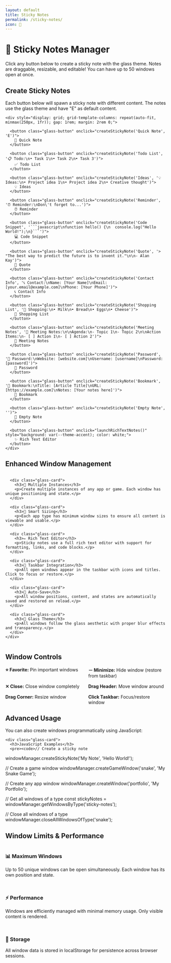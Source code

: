 ```yaml
---
layout: default
title: Sticky Notes
permalink: /sticky-notes/
icon: 📝
---
```


<div class="main-content">
  <div class="page-header">
    <h1>📝 Sticky Notes Manager</h1>
    <p>Click any button below to create a sticky note with the glass theme. Notes are draggable, resizable, and editable! You can have up to 50 windows open at once.</p>
  </div>

  <div class="glass-panel">
    <h2>Create Sticky Notes</h2>
    <p>Each button below will spawn a sticky note with different content. The notes use the glass theme and have "E" as default content.</p>
    
    <div style="display: grid; grid-template-columns: repeat(auto-fit, minmax(250px, 1fr)); gap: 1rem; margin: 2rem 0;">
      
      <button class="glass-button" onclick="createStickyNote('Quick Note', 'E')">
        📝 Quick Note
      </button>
      
      <button class="glass-button" onclick="createStickyNote('Todo List', '📋 Todo:\n• Task 1\n• Task 2\n• Task 3')">
        ✅ Todo List
      </button>
      
      <button class="glass-button" onclick="createStickyNote('Ideas', '💡 Ideas:\n• Project idea 1\n• Project idea 2\n• Creative thought')">
        💡 Ideas
      </button>
      
      <button class="glass-button" onclick="createStickyNote('Reminder', '⏰ Reminder:\nDon\'t forget to...')">
        ⏰ Reminder
      </button>
      
      <button class="glass-button" onclick="createStickyNote('Code Snippet', '```javascript\nfunction hello() {\n  console.log("Hello World!");\n}```')">
        💻 Code Snippet
      </button>
      
      <button class="glass-button" onclick="createStickyNote('Quote', '> "The best way to predict the future is to invent it."\n\n- Alan Kay')">
        💬 Quote
      </button>
      
      <button class="glass-button" onclick="createStickyNote('Contact Info', '📞 Contact:\nName: [Your Name]\nEmail: [your.email@example.com]\nPhone: [Your Phone]')">
        📞 Contact Info
      </button>
      
      <button class="glass-button" onclick="createStickyNote('Shopping List', '🛒 Shopping:\n• Milk\n• Bread\n• Eggs\n• Cheese')">
        🛒 Shopping List
      </button>
      
      <button class="glass-button" onclick="createStickyNote('Meeting Notes', '📅 Meeting Notes:\n\nAgenda:\n- Topic 1\n- Topic 2\n\nAction Items:\n- [ ] Action 1\n- [ ] Action 2')">
        📅 Meeting Notes
      </button>
      
      <button class="glass-button" onclick="createStickyNote('Password', '🔐 Password:\nWebsite: [website.com]\nUsername: [username]\nPassword: [password]')">
        🔐 Password
      </button>
      
      <button class="glass-button" onclick="createStickyNote('Bookmark', '🔖 Bookmark:\nTitle: [Article Title]\nURL: [https://example.com]\nNotes: [Your notes here]')">
        🔖 Bookmark
      </button>
      
      <button class="glass-button" onclick="createStickyNote('Empty Note', '')">
        📄 Empty Note
      </button>
      
      <button class="glass-button" onclick="launchRichTextNotes()" style="background: var(--theme-accent); color: white;">
        ✨ Rich Text Editor
      </button>
    </div>
  </div>

  <!-- Sticky Notes Container -->
  <div class="sticky-notes-container" style="position: fixed; top: 0; left: 0; width: 100%; height: 100%; pointer-events: none; z-index: 1000;">
    <!-- Notes will be spawned here with pointer-events: auto -->
  </div>

  <div class="glass-panel">
    <h2>Enhanced Window Management</h2>
    <div style="display: grid; grid-template-columns: repeat(auto-fit, minmax(300px, 1fr)); gap: 1.5rem;">
      
      <div class="glass-card">
        <h3>🎯 Multiple Instances</h3>
        <p>Create multiple instances of any app or game. Each window has unique positioning and state.</p>
      </div>
      
      <div class="glass-card">
        <h3>📏 Smart Sizing</h3>
        <p>Each app type has minimum window sizes to ensure all content is viewable and usable.</p>
      </div>
      
      <div class="glass-card">
        <h3>✏️ Rich Text Editor</h3>
        <p>Sticky notes use a full rich text editor with support for formatting, links, and code blocks.</p>
      </div>
      
      <div class="glass-card">
        <h3>📌 Taskbar Integration</h3>
        <p>All open windows appear in the taskbar with icons and titles. Click to focus or restore.</p>
      </div>
      
      <div class="glass-card">
        <h3>💾 Auto-Save</h3>
        <p>All window positions, content, and states are automatically saved and restored on reload.</p>
      </div>
      
      <div class="glass-card">
        <h3>🎨 Glass Theme</h3>
        <p>All windows follow the glass aesthetic with proper blur effects and transparency.</p>
      </div>
    </div>
  </div>

  <div class="glass-panel">
    <h2>Window Controls</h2>
    <div style="display: grid; grid-template-columns: repeat(auto-fit, minmax(200px, 1fr)); gap: 1rem;">
      <div><strong>⭐ Favorite:</strong> Pin important windows</div>
      <div><strong>－ Minimize:</strong> Hide window (restore from taskbar)</div>
      <div><strong>✕ Close:</strong> Close window completely</div>
      <div><strong>Drag Header:</strong> Move window around</div>
      <div><strong>Drag Corner:</strong> Resize window</div>
      <div><strong>Click Taskbar:</strong> Focus/restore window</div>
    </div>
  </div>

  <div class="glass-panel">
    <h2>Advanced Usage</h2>
    <p>You can also create windows programmatically using JavaScript:</p>
    
    <div class="glass-card">
      <h3>JavaScript Examples</h3>
      <pre><code>// Create a sticky note
windowManager.createStickyNote('My Note', 'Hello World!');

// Create a game window
windowManager.createGameWindow('snake', 'My Snake Game');

// Create any app window
windowManager.createWindow('portfolio', 'My Portfolio');

// Get all windows of a type
const stickyNotes = windowManager.getWindowsByType('sticky-notes');

// Close all windows of a type
windowManager.closeAllWindowsOfType('snake');</code></pre>
    </div>
  </div>

  <div class="glass-panel">
    <h2>Window Limits & Performance</h2>
    <div style="display: grid; grid-template-columns: repeat(auto-fit, minmax(250px, 1fr)); gap: 1rem;">
      <div class="glass-card">
        <h3>📊 Maximum Windows</h3>
        <p>Up to 50 unique windows can be open simultaneously. Each window has its own position and state.</p>
      </div>
      <div class="glass-card">
        <h3>⚡ Performance</h3>
        <p>Windows are efficiently managed with minimal memory usage. Only visible content is rendered.</p>
      </div>
      <div class="glass-card">
        <h3>💾 Storage</h3>
        <p>All window data is stored in localStorage for persistence across browser sessions.</p>
      </div>
    </div>
  </div>

</div>

<script>
// Function to launch rich text notes app
function launchRichTextNotes() {
  if (window.stickyNotesApp) {
    window.stickyNotesApp.createNoteWindow();
  } else {
    console.error('Rich text notes app not available');
    alert('Rich text notes app is not available. Please refresh the page and try again.');
  }
}

// Additional demo functions
document.addEventListener('DOMContentLoaded', () => {
  // Create a welcome note on page load
  setTimeout(() => {
    createStickyNote('Welcome! 👋', 'Welcome to the Enhanced Sticky Notes demo!\n\nTry clicking the buttons above to create different types of notes.\n\nYou can:\n• Drag notes around\n• Resize them\n• Edit the content\n• Pin important ones\n• Have up to 50 windows open\n• See all windows in the taskbar\n\nEnjoy! 🎉');
  }, 1000);
  
  // Add some interactive demo buttons
  const demoButtons = document.querySelectorAll('.glass-button');
  demoButtons.forEach(button => {
    button.addEventListener('click', () => {
      // Add a subtle animation effect
      button.style.transform = 'scale(0.95)';
      setTimeout(() => {
        button.style.transform = '';
      }, 150);
    });
  });
  
  // Add window counter display
  const counter = document.createElement('div');
  counter.className = 'window-counter';
  counter.innerHTML = 'Windows: 0/50';
  document.body.appendChild(counter);
  
  // Update counter when windows change
  const updateCounter = () => {
    const count = Object.keys(windowManager.windows).length;
    counter.innerHTML = `Windows: ${count}/50`;
    
    if (count >= 45) {
      counter.classList.add('warning');
    } else if (count >= 50) {
      counter.classList.add('danger');
    } else {
      counter.classList.remove('warning', 'danger');
    }
  };
  
  // Monitor window changes
  const originalCreateWindow = windowManager.createWindow.bind(windowManager);
  windowManager.createWindow = function(...args) {
    const result = originalCreateWindow(...args);
    updateCounter();
    return result;
  };
  
  const originalCloseWindow = windowManager.closeWindow.bind(windowManager);
  windowManager.closeWindow = function(windowId) {
    originalCloseWindow(windowId);
    updateCounter();
  };
  
  // Initial counter update
  updateCounter();
});
</script> 